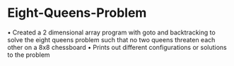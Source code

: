 # Eight-Queens-Problem

•	Created a 2 dimensional array program with goto and backtracking to solve the eight queens problem such that no two queens threaten each other on a 8x8 chessboard
•	Prints out different configurations or solutions to the problem
